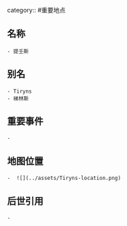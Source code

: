 category:: #重要地点
## 名称
	- 提壬斯
## 别名
	- Tiryns
	- 梯林斯
## 重要事件
	-
## 地图位置
	-  ![](../assets/Tiryns-location.png)
## 后世引用
	-

